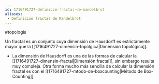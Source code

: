 ```yaml
---
id: 1716491727-definicin-fractal-de-mandelbrot
aliases:
 - Definición fractal de Mandelbrot
---
```


#topología 

Un fractal es un conjunto cuya dimensión de Hausdorff es
estrictamente mayor que la [[1716491727-dimensin-topolgica|Dimensión topológica]].

- La dimensión de Hausdorff es una de las formas de calcular la [[1716491727-dimensin-fractal|Dimensión fractal]], sin embargo resulta muy compleja. Otra forma mucho más sencilla de calcular la dimensión fractal es con el [[1716491727-mtodo-de-boxcounting|Método de Box-Counting]]
